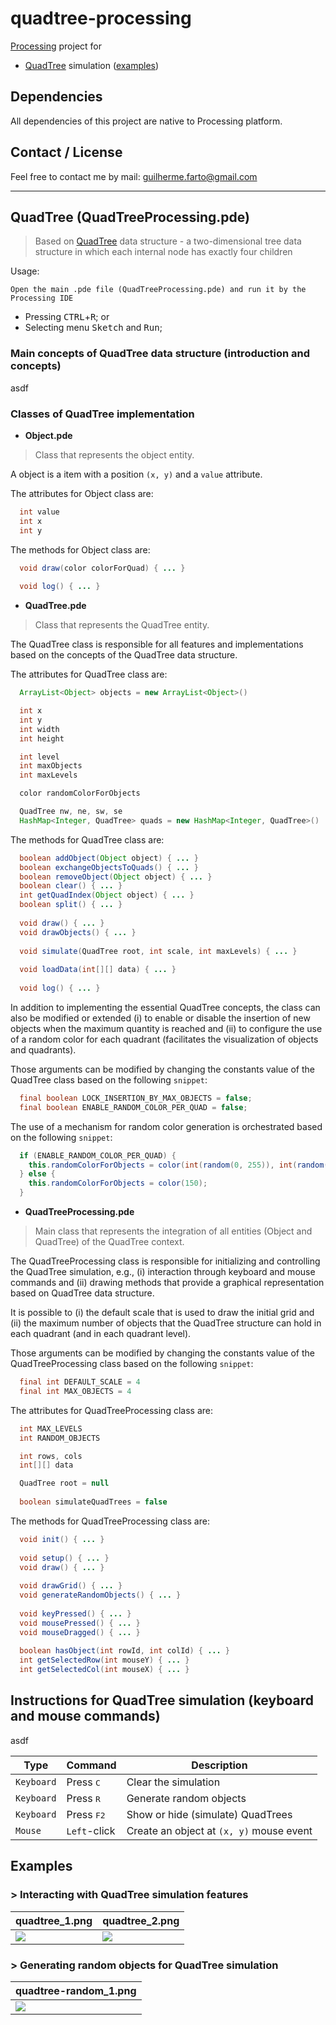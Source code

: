 # quadtree-processing

[Processing](https://processing.org/) project for 

* [QuadTree](#qt-processing) simulation ([examples](#all-examples))

## Dependencies

All dependencies of this project are native to Processing platform.

## Contact / License

Feel free to contact me by mail: guilherme.farto@gmail.com

---

<a name="qt-processing"></a>
## QuadTree (QuadTreeProcessing.pde)
> Based on [QuadTree](https://en.wikipedia.org/wiki/Quadtree) data structure - a two-dimensional tree data structure in which each internal node has exactly four children

Usage:

`Open the main .pde file (QuadTreeProcessing.pde) and run it by the Processing IDE`
* Pressing <kbd>CTRL</kbd>+<kbd>R</kbd>; or
* Selecting menu <kbd>Sketch</kbd> and <kbd>Run</kbd>;

### Main concepts of QuadTree data structure (introduction and concepts)

asdf

### Classes of QuadTree implementation

* **Object.pde**

> Class that represents the object entity.

A object is a item with a position `(x, y)` and a `value` attribute.

The attributes for Object class are:
  
```java
  int value
  int x
  int y
```

The methods for Object class are:

```java
  void draw(color colorForQuad) { ... }
  
  void log() { ... }
```

* **QuadTree.pde**

> Class that represents the QuadTree entity.

The QuadTree class is responsible for all features and implementations based on the concepts of the QuadTree data structure.

The attributes for QuadTree class are:
  
```java
  ArrayList<Object> objects = new ArrayList<Object>()

  int x
  int y
  int width
  int height

  int level 
  int maxObjects
  int maxLevels

  color randomColorForObjects

  QuadTree nw, ne, sw, se
  HashMap<Integer, QuadTree> quads = new HashMap<Integer, QuadTree>()
```

The methods for QuadTree class are:

```java
  boolean addObject(Object object) { ... }
  boolean exchangeObjectsToQuads() { ... }
  boolean removeObject(Object object) { ... }
  boolean clear() { ... }
  int getQuadIndex(Object object) { ... }
  boolean split() { ... }
  
  void draw() { ... }
  void drawObjects() { ... }
  
  void simulate(QuadTree root, int scale, int maxLevels) { ... }
  
  void loadData(int[][] data) { ... }
  
  void log() { ... }
```

In addition to implementing the essential QuadTree concepts, the class can also be modified or extended (i) to enable or disable the insertion of new objects when the maximum quantity is reached and (ii) to configure the use of a random color for each quadrant (facilitates the visualization of objects and quadrants).

Those arguments can be modified by changing the constants value of the QuadTree class based on the following `snippet`:

```java
  final boolean LOCK_INSERTION_BY_MAX_OBJECTS = false;
  final boolean ENABLE_RANDOM_COLOR_PER_QUAD = false;
```

The use of a mechanism for random color generation is orchestrated based on the following `snippet`:

```java
  if (ENABLE_RANDOM_COLOR_PER_QUAD) {
    this.randomColorForObjects = color(int(random(0, 255)), int(random(0, 255)), int(random(0, 255)));
  } else {
    this.randomColorForObjects = color(150);
  }
```

* **QuadTreeProcessing.pde**

> Main class that represents the integration of all entities (Object and QuadTree) of the QuadTree context.

The QuadTreeProcessing class is responsible for initializing and controlling the QuadTree simulation, e.g., (i) interaction through keyboard and mouse commands and (ii) drawing methods that provide a graphical representation based on QuadTree data structure.

It is possible to (i) the default scale that is used to draw the initial grid and (ii) the maximum number of objects that the QuadTree structure can hold in each quadrant (and in each quadrant level).

Those arguments can be modified by changing the constants value of the QuadTreeProcessing class based on the following `snippet`:

```java
  final int DEFAULT_SCALE = 4
  final int MAX_OBJECTS = 4
```

The attributes for QuadTreeProcessing class are:
  
```java
  int MAX_LEVELS
  int RANDOM_OBJECTS

  int rows, cols
  int[][] data

  QuadTree root = null
  
  boolean simulateQuadTrees = false
```

The methods for QuadTreeProcessing class are:

```java
  void init() { ... }
  
  void setup() { ... }
  void draw() { ... }
  
  void drawGrid() { ... }
  void generateRandomObjects() { ... }
  
  void keyPressed() { ... }
  void mousePressed() { ... }
  void mouseDragged() { ... }
  
  boolean hasObject(int rowId, int colId) { ... }
  int getSelectedRow(int mouseY) { ... }
  int getSelectedCol(int mouseX) { ... }
```

<a name="quadtree-instructions"></a>
## Instructions for QuadTree simulation (keyboard and mouse commands)

asdf

| Type          | Command             | Description                               |
| ------------- | ------------------- | ----------------------------------------- |
| `Keyboard`    | Press <kbd>C</kbd>  | Clear the simulation                      |
| `Keyboard`    | Press <kbd>R</kbd>  | Generate random objects                   |
| `Keyboard`    | Press <kbd>F2</kbd> | Show or hide (simulate) QuadTrees         |
| `Mouse`       | `Left`-click        | Create an object at `(x, y)` mouse event  |

<a name="all-examples"></a>
## Examples

<a name="qt-examples-1"></a>
### > Interacting with QuadTree simulation features

| quadtree_1.png           | quadtree_2.png           |
| ------------------------ | ------------------------ |
| ![](examples/quadtree_1.png) | ![](examples/quadtree_2.png) |

<a name="qt-examples-2"></a>
### > Generating random objects for QuadTree simulation

| quadtree-random_1.png     |
| ------------------------ |
| ![](examples/quadtree-random_1.png) |
